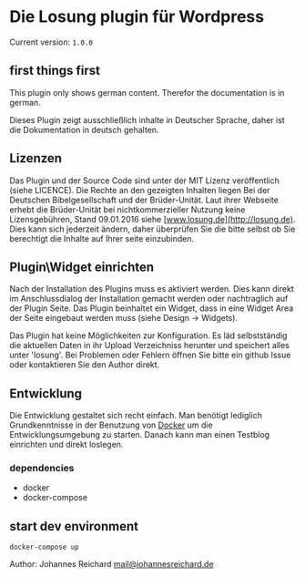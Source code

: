 # Die Losung plugin für Wordpress

Current version: `1.0.0`

## first things first
This plugin only shows german content. Therefor the documentation is in german.

Dieses Plugin zeigt ausschließlich inhalte in Deutscher Sprache, daher ist die Dokumentation in 
deutsch gehalten.

## Lizenzen
Das Plugin und der Source Code sind unter der MIT Lizenz veröffentlich (siehe LICENCE). Die 
Rechte an den gezeigten Inhalten liegen Bei der Deutschen Bibelgesellschaft und der Brüder-Unität.
Laut ihrer Webseite erhebt die Brüder-Unität bei nichtkommerzieller Nutzung keine Lizensgebühren,
Stand 09.01.2016 siehe [www.losung.de](http://losung.de). Dies kann sich jederzeit ändern, daher
überprüfen Sie die bitte selbst ob Sie berechtigt die Inhalte auf Ihrer seite einzubinden.


## Plugin\Widget einrichten
Nach der Installation des Plugins muss es aktiviert werden. Dies kann direkt im Anschlussdialog
der Installation gemacht werden oder nachtraglich auf der Plugin Seite. Das Plugin beinhaltet
ein Widget, dass in eine Widget Area der Seite eingebaut werden muss (siehe Design -> Widgets).

Das Plugin hat keine Möglichkeiten zur Konfiguration. Es läd selbstständig die aktuellen Daten
in ihr Upload Verzeichniss herunter und speichert alles unter 'losung'. Bei Problemen oder Fehlern
öffnen Sie bitte ein github Issue oder kontaktieren Sie den Author direkt.

## Entwicklung

Die Entwicklung gestaltet sich recht einfach. Man benötigt lediglich Grundkenntnisse in der
Benutzung von [Docker](https://docs.docker.com/linux/) um die Entwicklungsumgebung zu starten.
Danach kann man einen Testblog einrichten und direkt loslegen.

### dependencies
- docker
- docker-compose

## start dev environment

    docker-compose up


Author: Johannes Reichard <mail@johannesreichard.de>
